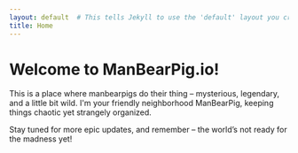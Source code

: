 ```yaml
---
layout: default  # This tells Jekyll to use the 'default' layout you created
title: Home
---
```


# Welcome to ManBearPig.io!

This is a place where manbearpigs do their thing – mysterious, legendary, and a little bit wild. I'm your friendly neighborhood ManBearPig, keeping things chaotic yet strangely organized.

Stay tuned for more epic updates, and remember – the world’s not ready for the madness yet!
